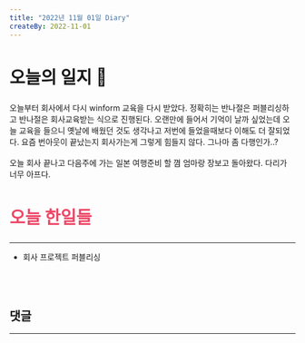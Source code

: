 ```yaml
---
title: "2022년 11월 01일 Diary"
createBy: 2022-11-01
---
```



##  <h2 style="font-size: 30px">오늘의 일지 🎪</h2>
오늘부터 회사에서 다시 winform 교육을 다시 받았다. 정확히는 반나절은 퍼블리싱하고 반나절은 회사교육받는 식으로 진행된다. 오랜만에 들어서 기억이 날까 싶었는데 오늘 교육을 들으니 옛날에 배웠던 것도 생각나고 저번에 들었을때보다 이해도 더 잘되었다. 요즘 번아웃이 끝났는지 회사가는게 그렇게 힘들지 않다. 그나마 좀 다행인가..?
<br>
<br>
오늘 회사 끝나고 다음주에 가는 일본 여행준비 할 꼄 엄마랑 장보고 돌아왔다. 다리가 너무 아프다. 


## <h2 style="color: #ee4867; font-size: 30px">오늘 한일들</h2>
--- 
- 회사 프로젝트 퍼블리싱

<br>
<br>

## 댓글
---
<br>

<Comment />
